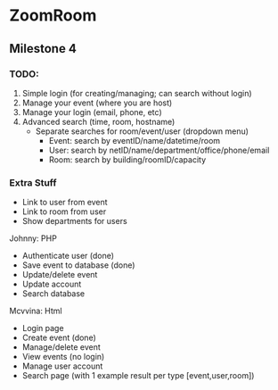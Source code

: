 # ZoomRoom



## Milestone 4

### TODO:

1. Simple login (for creating/managing; can search without login)
2. Manage your event (where you are host)
3. Manage your login (email, phone, etc)
4. Advanced search (time, room, hostname)
    - Separate searches for room/event/user (dropdown menu)
        - Event: search by eventID/name/datetime/room
        - User: search by netID/name/department/office/phone/email
        - Room: search by building/roomID/capacity

### Extra Stuff
- Link to user from event
- Link to room from user
- Show departments for users


Johnny:
PHP
- Authenticate user (done)
- Save event to database (done)
- Update/delete event 
- Update account
- Search database

Mcvvina:
Html
- Login page
- Create event (done)
- Manage/delete event
- View events (no login)
- Manage user account
- Search page (with 1 example result per type [event,user,room])

